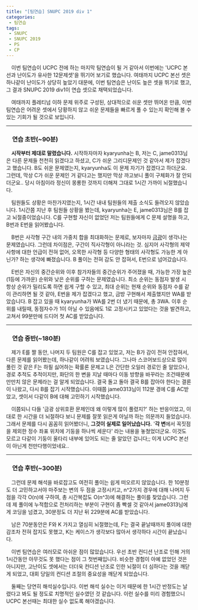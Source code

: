 ```yaml
---
title: "[팀연습] SNUPC 2019 div 1"
categories:
 - 팀연습
tags:
 - SNUPC
 - SNUPC 2019
 - PS
 - CP
---
```


　이번 팀연습이 UCPC 전에 하는 마지막 팀연습이 될 거 같아서 이번에는 'UCPC 본선과 난이도가 유사한 12문제셋'을 뛰기어 보기로 했습니다. 여태까지 UCPC 본선 셋은 하나같이 난이도가 상당히 높았기 대문에, 이번 팀연습은 난이도 높은 셋을 뛰기로 했고, 그 결과 SNUPC 2019 div1이 연습 셋으로 채택되었습니다.

　여태까지 플레티넘 이하 문제 위주로 구성된, 상대적으로 쉬운 셋만 뛰어온 만큼, 이번 팀연습은 어려운 셋에서 당황하지 않고 쉬운 문제들을 빠르게 풀 수 있는지 확인해 볼 수 있는 기회가 될 것으로 보입니다.
<hr/>

### 　**연습 초반(~90분)**

　**시작부터 제대로 말렸습니다.** 시작하자마자 kyaryunha는 B, 저는 C, jame0313님은 다른 문제들 천천히 읽겠다고 하셨고, C가 쉬운 그리디문제인 것 같아서 제가 잡겠다고 했습니다. B도 쉬운 문제였는지, kyaryunha도 이 문제 자기가 잡겠다고 하더군요. 그런데, 막상 C가 쉬운 문제인 거 같다고는 했지만 막상 까고보니 풀이 구체화가 잘 안되더군요.. 당시 아침이라 정신이 몽롱한 것까지 더해져 그대로 1시간 가까이 뇌절했습니다.

　팀원들도 상황은 마찬가지였는지, 1시간 내내 팀원들의 제출 소식도 들려오지 않았습니다. 1시간쯤 지난 후 팀원들 상황을 봤는데, kyaryunha는 E, jame0313님은 B를 잡고 뇌절중이었습니다. C를 구현할 자신이 없었던 저는 팀원들에게 C 문제 설명을 하고, B번과 E번을 읽어봤습니다.

　B번은 사각형 구간 내의 가중치 합을 최대화하는 문제로, 보자마자 [금광](https://www.acmicpc.net/problem/10167)이 생각나는 문제였습니다. 그런데 차이점은, 구간이 직사각형이 아니라는 것. 심지어 사각형의 제약사항에 대한 언급이 전혀 없어, 오목한 사각형 등 다양한 형태의 사각형도 가능한 게 아닌가? 하는 생각에 빠졌습니다. B 풀이는 전혀 감도 안 잡혀서, E번으로 넘어갔습니다.

　E번은 자신의 중간순위와 이후 참가자들의 중간순위가 주어졌을 때, 가능한 가장 높은(1등에 가까운) 순위와 낮은 순위를 구하는 문제였습니다. 최소 순위는 동점자 발생 시 항상 순위가 밀리도록 하면 쉽게 구할 수 있고, 최대 순위는 현재 순위와 동점자 수를 같이 관리하면 될 것 같아, E번을 제가 잡겠다고 했고, 금방 구현해서 제출했지만 WA를 받았습니다. B 잡고 있을 때 kyaryunha가 WA를 2번 더 냈기 때문에, 총 3WA. 이후 순위를 내릴때, 동점자수가 1이 아닐 수 있음에도 1로 고정시키고 있었다는 것을 발견하고, 고쳐서 99분만에 드디어 첫 AC를 받았습니다.
<hr/>

### 　**연습 중반(~180분)**

　제가 E를 짤 동안, 나머지 두 팀원은 C를 잡고 있었고, 저는 B가 감이 전혀 안잡혀서, 다른 문제를 읽어봤는데, 하나같이 어려워 보였습니다. 그나마 스코어보드상으로 많이 풀린 것 같은 F는 하필 싫어하는 확률론 문제고 L은 간단한 오일러 경로인 줄 알았으나, 경로 추적도 추적이지만, 화단의 한 변을 지날 때마다 이동 방향을 바꾸라는 조건때문에 만만치 않은 문제라는 걸 알게 되었습니다. 결국 돌고 돌아 결국 B를 잡아야 한다는 결론이 나왔고, 다시 B를 잡기 시작했습니다. 이때쯤 jame0313님이 112분 경에 C를 AC받았고, 셋이서 다같이 B에 대해 고민하기 시작했습니다.

　이쯤되니 다들 '금광 상위호환 문제인데 왜 이렇게 많이 풀렸지?' 하는 반응이었고, 이대로 한 시간을 더 뇌절하다 보니 문제를 잘못 읽은게 아닐까 하는 의문까지 들었습니다. 그래서 문제를 다시 꼼꼼히 읽어봤더니, **그것이 실제로 일어났습니다.** '**각 변**에서 꼭짓점을 제외한 정수 좌표 위치에 기둥을 하나씩 세운다' 라는 내용을 놓쳤었더군요. 이것도 모르고 다같이 기둥이 울타리 내부에 있어도 되는 줄 알았던 겁니다;; 이게 UCPC 본선이 아닌게 천만다행이었네요..
<hr/>

### 　**연습 후반(~300분)**

　그런데 문제 해석을 바로잡고도 여전히 풀이는 쉽게 떠오르지 않았습니다. 한 10분정도 더 고민하고서야 마주보는 변의 두 점을 고정시키고, n^2가지 경우에 대해 나머지 두 점을 각각 O(n)에 구하여, 총 시간복잡도 O(n^3)에 해결하는 풀이를 찾았습니다. 그런데 제 풀이에 누적합으로 전처리하는 부분이 구현이 좀 빡셀 것 같아서 jame0313님에게 코딩을 넘겼고, 30분정도 더 지난 뒤 229분에 AC를 받았습니다.

　남은 70분동안은 F와 K 가지고 열심히 뇌절했는데, F는 결국 끝날때까지 풀이에 대한 감조차 전혀 잡지도 못했고, K는 케이스가 생각보다 많아서 생각하다 시간이 끝났습니다.

　이번 팀연습은 여러모로 아쉬운 점이 많았습니다. 우선 초반 컨디션 난조로 인해 거의 1시간동안 아무것도 못 했다는 점이 그 첫번째입니다. 비슷한 경험이 아예 없었던 것은 아니지만, 고난이도 셋에서는 더더욱 컨디션 난조로 인한 뇌절이 더 심하다는 것을 깨닫게 되었고, 대회 당일의 컨디션 조절의 중요성을 깨닫게 되었습니다.

　둘째는 당연히 해석실수입니다. 이번 해석 실수는 이거 때문에 한 1시간 반정도는 날렸다고 봐도 될 정도로 치명적인 실수였던 것 같습니다. 이런 실수를 미리 경험했으니 UCPC 본선때는 최대한 실수 없도록 해야겠습니다.